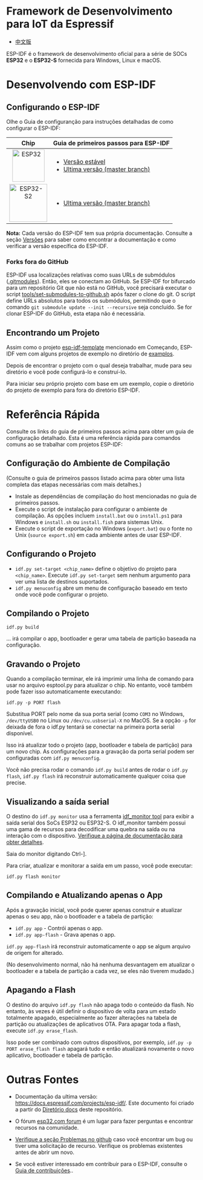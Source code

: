 # Framework de Desenvolvimento para IoT da Espressif

* [中文版](./README_CN.md)

ESP-IDF é o framework de desenvolvimento oficial para a série de SOCs **ESP32** e o **ESP32-S** fornecida para Windows, Linux e macOS. 


# Desenvolvendo com ESP-IDF

## Configurando o ESP-IDF

Olhe o Guia de configuranção para instruções detalhadas de como configurar o ESP-IDF:

| Chip | Guia de primeiros passos para ESP-IDF |
|:----:|:----|
| <img src="docs/_static/chip-esp32.svg" height="85" alt="ESP32"> |  <ul><li>[Versão estável](https://docs.espressif.com/projects/esp-idf/en/stable/get-started/) </li><li>[Ultima versão (master branch)](https://docs.espressif.com/projects/esp-idf/en/latest/get-started/) </li></ul> |
| <img src="docs/_static/chip-esp32-s2.svg" height="100" alt="ESP32-S2"> | <ul><li>[Ultima versão (master branch)](https://docs.espressif.com/projects/esp-idf/en/latest/esp32s2/get-started/) </li></ul> |

**Nota:** Cada versão do ESP-IDF tem sua própria documentação. Consulte a seção [Versões](https://docs.espressif.com/projects/esp-idf/en/latest/esp32/versions.html) para saber como encontrar a documentação e como verificar a versão específica do ESP-IDF.


### Forks fora do GitHub

ESP-IDF usa localizações relativas como suas URLs de submódulos ([.gitmodules](.gitmodules)). Então, eles se conectam ao GitHub. Se ESP-IDF for bifurcado para um repositório Git que não está no GitHub, você precisará executar o script [tools/set-submodules-to-github.sh](tools/set-submodules-to-github.sh) após fazer o clone do git. O script define URLs absolutos para todos os submódulos, permitindo que o comando `git submodule update --init --recursive` seja concluído. Se for clonar ESP-IDF do GitHub, esta etapa não é necessária.


## Encontrando um Projeto

Assim como o projeto [esp-idf-template](https://github.com/espressif/esp-idf-template) mencionado em Começando, ESP-IDF vem com alguns projetos de exemplo no diretório de [examplos](examples).

Depois de encontrar o projeto com o qual deseja trabalhar, mude para seu diretório e você pode configurá-lo e construí-lo.

Para iniciar seu próprio projeto com base em um exemplo, copie o diretório do projeto de exemplo para fora do diretório ESP-IDF.


# Referência Rápida

Consulte os links do guia de primeiros passos acima para obter um guia de configuração detalhado. Esta é uma referência rápida para comandos comuns ao se trabalhar com projetos ESP-IDF:

## Configuração do Ambiente de Compilação

(Consulte o guia de primeiros passos listado acima para obter uma lista completa das etapas necessárias com mais detalhes.)

* Instale as dependências de compilação do host mencionadas no guia de primeiros passos.
* Execute o script de instalação para configurar o ambiente de compilação. As opções incluem `install.bat` ou o `install.ps1` para Windows e `install.sh` ou `install.fish` para sistemas Unix.
* Execute o script de exportação no Windows (`export.bat`) ou o fonte no Unix (`source export.sh`) em cada ambiente antes de usar ESP-IDF.


## Configurando o Projeto

* `idf.py set-target <chip_name>` define o objetivo do projeto para `<chip_name>`. Execute `idf.py set-target` sem nenhum argumento para ver uma lista de destinos suportados.
* `idf.py menuconfig` abre um menu de configuração baseado em texto onde você pode configurar o projeto.

## Compilando o Projeto

`idf.py build`

... irá compilar o app, bootloader e gerar uma tabela de partição baseada na configuração.

## Gravando o Projeto

Quando a compilação terminar, ele irá imprimir uma linha de comando para usar no arquivo esptool.py para atualizar o chip. No entanto, você também pode fazer isso automaticamente executando:

`idf.py -p PORT flash`


Substitua PORT pelo nome da sua porta serial (como `COM3` no Windows, `/dev/ttyUSB0` no Linux ou `/dev/cu.usbserial-X` no MacOS. Se a opção `-p` for deixada de fora o idf.py tentará se conectar na primeira porta serial disponível.

Isso irá atualizar todo o projeto (app, bootloader e tabela de partição) para um novo chip. As configurações para a gravação da porta serial podem ser configuradas com `idf.py menuconfig`.

Você não precisa rodar o comando `idf.py build` antes de rodar o `idf.py flash`, `idf.py flash` irá reconstruir automaticamente qualquer coisa que precise.

## Visualizando a saída serial

O destino do `idf.py monitor` usa a ferramenta [idf_monitor tool](https://docs.espressif.com/projects/esp-idf/en/latest/get-started/idf-monitor.html) para exibir a saída serial dos SoCs ESP32 ou ESP32-S. O idf_monitor também possui uma gama de recursos para decodificar  uma quebra na saída ou na interação com o dispositivo. [Verifique a página de documentação para obter detalhes](https://docs.espressif.com/projects/esp-idf/en/latest/get-started/idf-monitor.html).

Saia do monitor digitando Ctrl-].

Para criar, atualizar e monitorar a saída em um passo, você pode executar:

`idf.py flash monitor`

## Compilando e Atualizando apenas o App

Após a gravação inicial, você pode querer apenas construir e atualizar apenas o seu app, não o bootloader e a tabela de partição:

* `idf.py app` - Contrói apenas o app.
* `idf.py app-flash` - Grava apenas o app.

`idf.py app-flash` irá reconstruir automaticamente o app se algum arquivo de origem for alterado.

(No desenvolvimento normal, não há nenhuma desvantagem em atualizar o bootloader e a tabela de partição a cada vez, se eles não tiverem mudado.)

## Apagando a Flash

O destino do arquivo `idf.py flash` não apaga todo o conteúdo da flash. No entanto, às vezes é útil definir o dispositivo de volta para um estado totalmente apagado, especialmente ao fazer alterações na tabela de partição ou atualizações de aplicativos OTA. Para apagar toda a flash, execute `idf.py erase_flash`.

Isso pode ser combinado com outros dispositivos, por exemplo, `idf.py -p PORT erase_flash flash` apagará tudo e então atualizará novamente o novo aplicativo, bootloader e tabela de partição.


# Outras Fontes

* Documentação da ultima versão: https://docs.espressif.com/projects/esp-idf/. Este documento foi criado a partir do [Diretório docs](docs) deste repositório.

* O fórum [esp32.com forum](https://esp32.com/) é um lugar para fazer perguntas e encontrar recursos na comunidade.

* [Verifique a seção Problemas no github](https://github.com/espressif/esp-idf/issues) caso você encontrar um bug ou tiver uma solicitação de recurso. Verifique os problemas existentes antes de abrir um novo.

* Se você estiver interessado em contribuir para o ESP-IDF, consulte o [Guia de contribuições](https://docs.espressif.com/projects/esp-idf/en/latest/contribute/index.html)..


